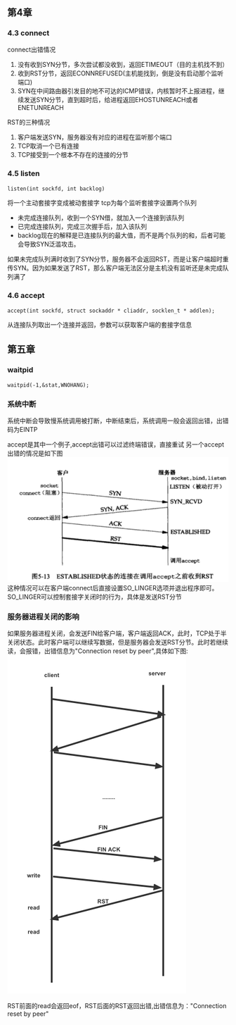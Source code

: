 ## 第4章
### 4.3 connect
connect出错情况
1. 没有收到SYN分节，多次尝试都没收到，返回ETIMEOUT（目的主机找不到）
2. 收到RST分节，返回ECONNREFUSED(主机能找到，倒是没有启动那个监听端口)
3. SYN在中间路由器引发目的地不可达的ICMP错误，内核暂时不上报进程，继续发送SYN分节，直到超时后，给进程返回EHOSTUNREACH或者ENETUNREACH
   
RST的三种情况
1. 客户端发送SYN，服务器没有对应的进程在监听那个端口
2. TCP取消一个已有连接
3. TCP接受到一个根本不存在的连接的分节

### 4.5 listen
```
listen(int sockfd, int backlog)
```
将一个主动套接字变成被动套接字
tcp为每个监听套接字设置两个队列
- 未完成连接队列，收到一个SYN借，就加入一个连接到该队列
- 已完成连接队列，完成三次握手后，加入该队列
- backlog现在的解释是已连接队列的最大值，而不是两个队列的和，后者可能会导致SYN泛滥攻击。
<!-- - 两个队列长度和不能超过**backlog** -->

如果未完成队列满时收到了SYN分节，服务器不会返回RST，而是让客户端超时重传SYN。因为如果发送了RST，那么客户端无法区分是主机没有监听还是未完成队列满了

### 4.6 accept
```
accept(int sockfd, struct sockaddr * cliaddr, socklen_t * addlen);
```
从连接队列取出一个连接并返回，参数可以获取客户端的套接字信息

## 第五章
### waitpid
```
waitpid(-1,&stat,WNOHANG);
```

### 系统中断
系统中断会导致慢系统调用被打断，中断结束后，系统调用一般会返回出错，出错码为EINTP

accept是其中一个例子,accept出错可以过滤终端错误，直接重试
另一个accept出错的情况是如下图
<img src="./imgs/accept_RST.png">
这种情况可以在客户端connect后直接设置SO_LINGER选项并退出程序即可。
SO_LINGER可以控制套接字关闭时的行为，具体是发送RST分节

### 服务器进程关闭的影响
如果服务器进程关闭，会发送FIN给客户端，客户端返回ACK，此时，TCP处于半关闭状态。此时客户端可以继续写数据，但是服务器会发送RST分节。此时若继续读，会报错，出错信息为"Connection reset by peer",具体如下图:
<img src="./imgs/read_rst.png">

RST前面的read会返回eof，RST后面的RST返回出错,出错信息为："Connection reset by peer"